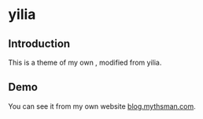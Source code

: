# yilia

## Introduction
This is a theme of my own , modified from yilia.

## Demo
You can see it from my own website [blog.mythsman.com](https://blog.mythsman.com).
